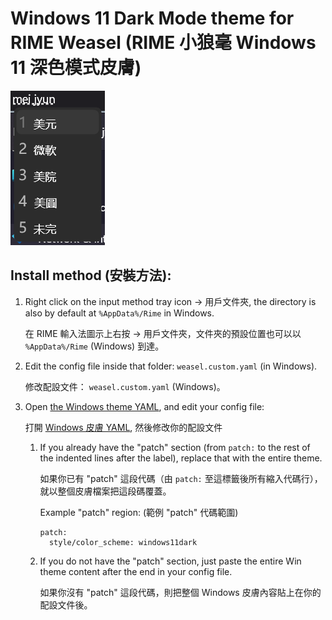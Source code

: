 # Windows 11 Dark Mode theme for RIME Weasel (RIME 小狼毫 Windows 11 深色模式皮膚)

![Windows 11 dark mode theme image](image.png)

## Install method (安裝方法):

1. Right click on the input method tray icon -> 用戶文件夾, the directory is also by default at `%AppData%/Rime` in Windows.

    在 RIME 輸入法圖示上右按 -> 用戶文件夾，文件夾的預設位置也可以以 `%AppData%/Rime` (Windows) 到達。
2. Edit the config file inside that folder: `weasel.custom.yaml` (in Windows).
    
    修改配設文件： `weasel.custom.yaml` (Windows)。
3. Open [the Windows theme YAML](windows11dark_theme.yaml), and edit your config file:

    打開 [Windows 皮膚 YAML](windows11dark_theme.yaml), 然後修改你的配設文件

    1. If you already have the "patch" section (from `patch:` to the rest of the indented lines after the label), replace that with the entire theme.
    
        如果你已有 "patch" 這段代碼（由 `patch:` 至這標籤後所有縮入代碼行），就以整個皮膚檔案把這段碼覆蓋。
    
        Example "patch" region: (範例 "patch" 代碼範圍)
    
        ```
        patch:
          style/color_scheme: windows11dark
        ```
    
    2. If you do not have the "patch" section, just paste the entire Win theme content after the end in your config file.
        
        如果你沒有 "patch" 這段代碼，則把整個 Windows 皮膚內容貼上在你的配設文件後。
